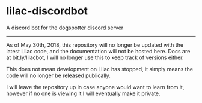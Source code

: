 # lilac-discordbot
A discord bot for the dogspotter discord server

---

As of May 30th, 2018, this repository will no longer be updated with the latest Lilac code, and the documentation will not be hosted here.
Docs are at bit.ly/lilacbot, I will no longer use this to keep track of versions either.

This does not mean development on Lilac has stopped, it simply means the code will no longer be released publically.

I will leave the repository up in case anyone would want to learn from it, however if no one is viewing it I will eventually make it private.

